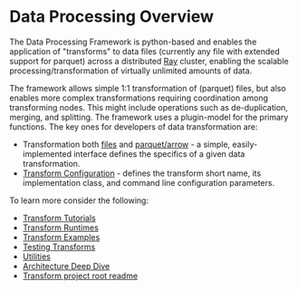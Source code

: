 # Data Processing Overview 
The Data Processing Framework is python-based and enables the 
application of "transforms" to data files (currently any file with extended support for parquet) across a distributed 
[Ray](https://docs.ray.io/en/latest/index.html) cluster, enabling the
scalable processing/transformation of virtually unlimited amounts of data. 

The framework allows simple 1:1 transformation of (parquet) files, but also enables
more complex transformations requiring coordination among transforming nodes.
This might include operations such as de-duplication, merging, and splitting.
The framework uses a plugin-model for the primary functions.  The key ones for
developers of data transformation are:

* Transformation both [files](../ray/src/data_processing_ray/transform/binary_transform.py) and 
[parquet/arrow](../ray/src/data_processing_ray/transform/table_transform.py) - a simple, easily-implemented interface defines
the specifics of a given data transformation.
* [Transform Configuration](../ray/src/data_processing_ray/runtime/ray/transform_runtime.py) - defines
the transform short name, its implementation class,  and command line configuration
parameters.

To learn more consider the following:

* [Transform Tutorials](transform-tutorials.md)
* [Transform Runtimes](transform-runtimes.md)
* [Transform Examples](transform-tutorial-examples.md)
* [Testing Transforms](transform-testing.md)
* [Utilities](transformer-utilities.md)
* [Architecture Deep Dive](architecture.md)
* [Transform project root readme](../../transforms/README.md)

